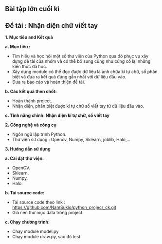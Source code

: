 ## Bài tập lớn cuối kì ##

## Đề tài : Nhận diện chữ viết tay ##

**1. Mục tiêu and Kết quả**

**a. Mục tiêu :** 
 * Tìm hiểu và học hỏi một số thư viện của Python qua đó phục vụ xây dựng đề tài của nhóm và có thể bổ sung cũng như củng cố lại những kiến thức đã học.
 * Xây dựng module có thể đọc được dữ liệu là ảnh chứa kí tự chữ, số phân biệt và đưa ra kết quả đúng gần nhất với dữ liệu đầu vào.
 * Đưa ra báo cáo và hoàn thiện đề tài.

**b. Các kết quả then chốt:** 
 * Hoàn thành project.
 * Nhận diện, phân biệt được kí tự chữ số viết tay từ dữ liệu đâu vào.

**c. Tính năng chính: Nhận diện kí tự chữ, số viết tay**

**2. Công nghệ và công cụ**
* Ngôn ngữ lập trình Python.
* Thư viện sử dụng : Opencv, Numpy, Sklearn, joblib, Halo,...

**3. Hướng dẫn sử dụng**

**a. Cài đặt thư viện:**
* OpenCV.
* Sklearn.
* Numpy.
* Halo.

**b. Tải source code:**
* Tải source code theo link : https://github.com/NamSukio/python_projecr_ck.git
* Giả nén thư mục data trong project.

**c. Chạy chương trình:**
* Chạy module model.py
* Chạy module draw.py, sau đó test.
